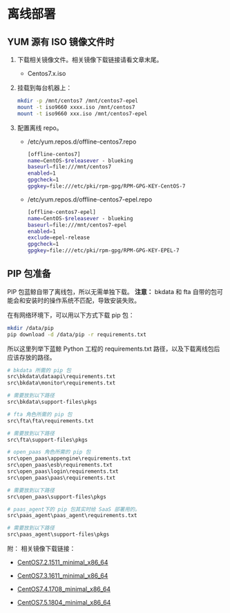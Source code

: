 # 离线部署

## YUM 源有 ISO 镜像文件时

1. 下载相关镜像文件。相关镜像下载链接请看文章末尾。

    - Centos7.x.iso

2. 挂载到每台机器上：

    ```bash
    mkdir -p /mnt/centos7 /mnt/centos7-epel
    mount -t iso9660 xxxx.iso /mnt/centos7
    mount -t iso9660 xxx.iso /mnt/centos7-epel
    ```

3. 配置离线 repo。

    - /etc/yum.repos.d/offline-centos7.repo

        ```bash
        [offline-centos7]
        name=CentOS-$releasever - blueking
        baseurl=file:///mnt/centos7
        enabled=1
        gpgcheck=1
        gpgkey=file:///etc/pki/rpm-gpg/RPM-GPG-KEY-CentOS-7
        ```

    - /etc/yum.repos.d/offline-centos7-epel.repo

        ```bash
        [offline-centos7-epel]
        name=CentOS-$releasever - blueking
        baseurl=file:///mnt/centos7-epel
        enabled=1
        exclude=epel-release
        gpgcheck=1
        gpgkey=file:///etc/pki/rpm-gpg/RPM-GPG-KEY-EPEL-7
        ```

## PIP 包准备

PIP 包蓝鲸自带了离线包，所以无需单独下载。
**注意：** bkdata 和 fta 自带的包可能会和安装时的操作系统不匹配，导致安装失败。

在有网络环境下，可以用以下方式下载 pip 包：

```bash
mkdir /data/pip
pip download -d /data/pip -r requirements.txt
```

所以这里列举下蓝鲸 Python 工程的 requirements.txt 路径，以及下载离线包后应该存放的路径。

```bash
# bkdata 所需的 pip 包
src\bkdata\dataapi\requirements.txt
src\bkdata\monitor\requirements.txt

# 需要放到以下路径
src\bkdata\support-files\pkgs

# fta 角色所需的 pip 包
src\fta\fta\requirements.txt

# 需要放到以下路径
src\fta\support-files\pkgs

# open_paas 角色所需的 pip 包
src\open_paas\appengine\requirements.txt
src\open_paas\esb\requirements.txt
src\open_paas\login\requirements.txt
src\open_paas\paas\requirements.txt

# 需要放到以下路径
src\open_paas\support-files\pkgs

# paas_agent下的 pip 包其实时给 SaaS 部署用的。
src\paas_agent\paas_agent\requirements.txt

# 需要放到以下路径
src\paas_agent\support-files\pkgs
```

附： 相关镜像下载链接：

  - [CentOS7.2.1511_minimal_x86_64](http://bkopen-1252002024.file.myqcloud.com/dl/bk_offline_repo-7.2.1511.iso)

  - [CentOS7.3.1611_minimal_x86_64](http://bkopen-1252002024.file.myqcloud.com/dl/bk_offline_repo-7.3.1611.iso)

  - [CentOS7.4.1708_minimal_x86_64](http://bkopen-1252002024.file.myqcloud.com/dl/bk_offline_repo-7.4.1708.iso)

  - [CentOS7.5.1804_minimal_x86_64](http://bkopen-1252002024.file.myqcloud.com/dl/bk_offline_repo-7.5.1804.iso)
